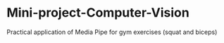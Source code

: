 # Mini-project-Computer-Vision
Practical application of Media Pipe for gym exercises (squat and biceps)
